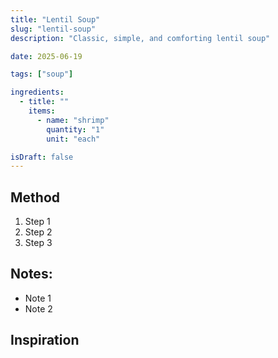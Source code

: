 ```yaml
---
title: "Lentil Soup"
slug: "lentil-soup"
description: "Classic, simple, and comforting lentil soup"

date: 2025-06-19

tags: ["soup"]

ingredients:
  - title: ""
    items:
      - name: "shrimp"
        quantity: "1"
        unit: "each"

isDraft: false
---
```


## Method

1. Step 1
2. Step 2
3. Step 3

## Notes:

- Note 1
- Note 2

## Inspiration

